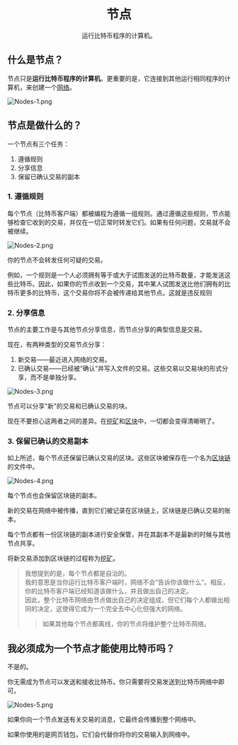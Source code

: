 # <center>节点</center>
<center>运行比特币程序的计算机。</center>

## 什么是节点？
节点只是**运行比特币程序的计算机**。更重要的是，它连接到其他运行相同程序的计算机，来创建一个[网络](../Network.md)。

![Nodes-1.png](img/Nodes-1%20(1).png)


## 节点是做什么的？
一个节点有三个任务：

1. 遵循规则
2. 分享信息
3. 保留已确认交易的副本

### 1. 遵循规则
每个节点（比特币客户端）都被编程为遵循一组规则。通过遵循这些规则，节点能够检查它收到的交易，并仅在一切正常时转发它们。如果有任何问题，交易就不会被继续。

![Nodes-2.png](img/Nodes-2%20(1).png)

你的节点不会转发任何可疑的交易。

例如，一个规则是一个人必须拥有等于或大于试图发送的比特币数量，才能发送这些比特币。因此，如果你的节点收到一个交易，其中某人试图发送比他们拥有的比特币更多的比特币，这个交易你将不会被传递给其他节点。这就是违反规则

### 2. 分享信息

节点的主要工作是与其他节点分享信息，而节点分享的典型信息是交易。

现在，有两种类型的交易节点分享：

1. 新交易——最近进入网络的交易。  
2. 已确认交易——已经被“确认”并写入文件的交易。这些交易以交易块的形式分享，而不是单独分享。

![Nodes-3.png](img/Nodes-3%20(1).png)

节点可以分享"新"的交易和已确认交易的块。

现在不要担心这两者之间的差异。在[挖矿](../../2.Mining/mining.md)和[区块](../../2.Mining/2.Blocks/Blocks.md)中，一切都会变得清晰明了。

### 3. 保留已确认的交易副本

如上所述，每个节点还保留已确认交易的区块。这些区块被保存在一个名为[区块链](../../2.Mining/1.Blockchain/Blockchain.md)的文件中。

![Nodes-4.png](img/Nodes-4%20(1).png)

每个节点也会保留区块链的副本。

新的交易在网络中被传播，直到它们被记录在区块链上，区块链是已确认交易的账本。

每个节点都有一份区块链的副本进行安全保管，并在其副本不是最新的时候与其他节点共享。

将新交易添加到区块链的过程称为[挖矿](../../2.Mining/mining.md)。

>我想提到的是，每个节点都是自治的。  
我的意思是当你运行比特币客户端时，网络不会“告诉你该做什么”。相反，你的比特币客户端已经知道该做什么，并且做出自己的决定。  
因此，整个比特币网络由节点做出自己的决定组成，但它们每个人都做出相同的决定，这使得它成为一个完全去中心化但强大的网络。
>>如果其他每个节点都离线，你的节点将维护整个比特币网络。

## 我必须成为一个节点才能使用比特币吗？
不是的。

你无需成为节点可以发送和接收比特币。你只需要将交易发送到比特币网络中即可。

![Nodes-5.png](img/Nodes-5%20(1).png)

如果你向一个节点发送有关交易的消息，它最终会传播到整个网络中。

如果你使用的是网页钱包，它们会代替你将你的交易输入到网络中。